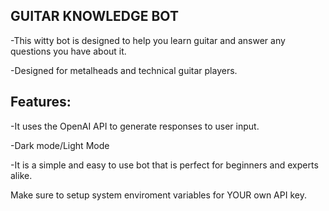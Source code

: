 GUITAR KNOWLEDGE BOT
------------------------------------------------------------------------------------------------
-This witty bot is designed to help you learn guitar and answer any questions you have about it.

-Designed for metalheads and technical guitar players.

Features:
------------------------------------------------------------------------------------------------
-It uses the OpenAI API to generate responses to user input.

-Dark mode/Light Mode

-It is a simple and easy to use bot that is perfect for beginners and experts alike.




Make sure to setup system enviroment variables for YOUR own API key.
